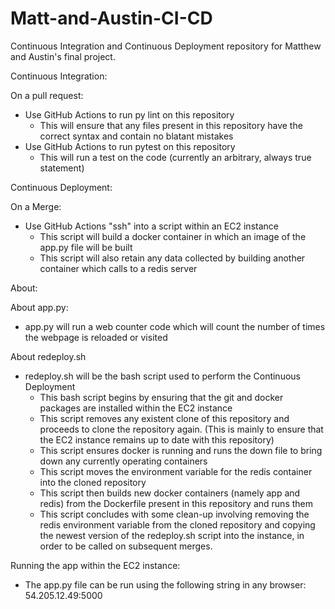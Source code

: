 # Matt-and-Austin-CI-CD
Continuous Integration and Continuous Deployment repository for Matthew and Austin's final project.

Continuous Integration:

On a pull request:
 - Use GitHub Actions to run py lint on this repository
    - This will ensure that any files present in this repository have the correct syntax and contain no blatant mistakes
 - Use GitHub Actions to run pytest on this repository
    - This will run a test on the code (currently an arbitrary, always true statement)

Continuous Deployment:
 
On a Merge:
 - Use GitHub Actions "ssh" into a script within an EC2 instance
    - This script will build a docker container in which an image of the app.py file will be built
    - This script will also retain any data collected by building another container which calls to a redis server 

About:

About app.py:
 - app.py will run a web counter code which will count the number of times the webpage is reloaded or visited

About redeploy.sh
 - redeploy.sh will be the bash script used to perform the Continuous Deployment
    - This bash script begins by ensuring that the git and docker packages are installed within the EC2 instance
    - This script removes any existent clone of this repository and proceeds to clone the repository again. (This is mainly to ensure that the EC2 instance remains up to date with this repository)
    - This script ensures docker is running and runs the down file to bring down any currently operating containers
    - This script moves the environment variable for the redis container into the cloned repository
    - This script then builds new docker containers (namely app and redis) from the Dockerfile present in this repository and runs them 
    - This script concludes with some clean-up involving removing the redis environment variable from the cloned repository and copying the newest version of the redeploy.sh script into the instance, in order to be called on subsequent merges.

Running the app within the EC2 instance:
 - The app.py file can be run using the following string in any browser: 54.205.12.49:5000
